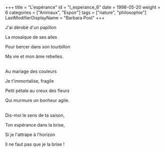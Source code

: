 +++
title = "L'espérance"
id = "l_esperance_6"
date = 1998-05-20
weight = 6
categories = ["Animaux", "Espoir"]
tags = ["nature", "philosophie"]
LastModifierDisplayName = "Barbara Post"
+++

J'ai dérobé d'un papillon

La mosaïque de ses ailes

Pour bercer dans son tourbillon

Ma vie et mon âme rebelles.

 \
Au mariage des couleurs

Je t'immortalise, fragile

Petit pétale  au creux des fleurs

Qui murmure un bonheur agile.

 \
Dis-moi le sens de ta saison,

Ton espérance dans la brise,

Si je l'attrape à l'horizon

Il ne faut pas que je la brise !
